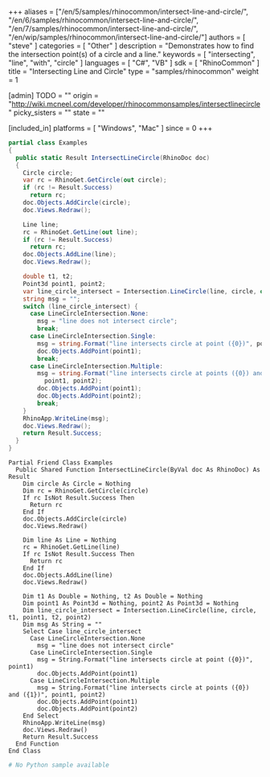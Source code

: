 +++
aliases = ["/en/5/samples/rhinocommon/intersect-line-and-circle/", "/en/6/samples/rhinocommon/intersect-line-and-circle/", "/en/7/samples/rhinocommon/intersect-line-and-circle/", "/en/wip/samples/rhinocommon/intersect-line-and-circle/"]
authors = [ "steve" ]
categories = [ "Other" ]
description = "Demonstrates how to find the intersection point(s) of a circle and a line."
keywords = [ "intersecting", "line", "with", "circle" ]
languages = [ "C#", "VB" ]
sdk = [ "RhinoCommon" ]
title = "Intersecting Line and Circle"
type = "samples/rhinocommon"
weight = 1

[admin]
TODO = ""
origin = "http://wiki.mcneel.com/developer/rhinocommonsamples/intersectlinecircle"
picky_sisters = ""
state = ""

[included_in]
platforms = [ "Windows", "Mac" ]
since = 0
+++

<div class="codetab-content" id="cs">

```cs
partial class Examples
{
  public static Result IntersectLineCircle(RhinoDoc doc)
  {
    Circle circle;
    var rc = RhinoGet.GetCircle(out circle);
    if (rc != Result.Success)
      return rc;
    doc.Objects.AddCircle(circle);
    doc.Views.Redraw();

    Line line;
    rc = RhinoGet.GetLine(out line);
    if (rc != Result.Success)
      return rc;
    doc.Objects.AddLine(line);
    doc.Views.Redraw();

    double t1, t2;
    Point3d point1, point2;
    var line_circle_intersect = Intersection.LineCircle(line, circle, out t1, out point1, out t2, out point2);
    string msg = "";
    switch (line_circle_intersect) {
      case LineCircleIntersection.None:
        msg = "line does not intersect circle";
        break;
      case LineCircleIntersection.Single:
        msg = string.Format("line intersects circle at point ({0})", point1);
        doc.Objects.AddPoint(point1);
        break;
      case LineCircleIntersection.Multiple:
        msg = string.Format("line intersects circle at points ({0}) and ({1})",
          point1, point2);
        doc.Objects.AddPoint(point1);
        doc.Objects.AddPoint(point2);
        break;
    }
    RhinoApp.WriteLine(msg);
    doc.Views.Redraw();
    return Result.Success;
  }
}
```

</div>


<div class="codetab-content" id="vb">

```vbnet
Partial Friend Class Examples
  Public Shared Function IntersectLineCircle(ByVal doc As RhinoDoc) As Result
	Dim circle As Circle = Nothing
	Dim rc = RhinoGet.GetCircle(circle)
	If rc IsNot Result.Success Then
	  Return rc
	End If
	doc.Objects.AddCircle(circle)
	doc.Views.Redraw()

	Dim line As Line = Nothing
	rc = RhinoGet.GetLine(line)
	If rc IsNot Result.Success Then
	  Return rc
	End If
	doc.Objects.AddLine(line)
	doc.Views.Redraw()

	Dim t1 As Double = Nothing, t2 As Double = Nothing
	Dim point1 As Point3d = Nothing, point2 As Point3d = Nothing
	Dim line_circle_intersect = Intersection.LineCircle(line, circle, t1, point1, t2, point2)
	Dim msg As String = ""
	Select Case line_circle_intersect
	  Case LineCircleIntersection.None
		msg = "line does not intersect circle"
	  Case LineCircleIntersection.Single
		msg = String.Format("line intersects circle at point ({0})", point1)
		doc.Objects.AddPoint(point1)
	  Case LineCircleIntersection.Multiple
		msg = String.Format("line intersects circle at points ({0}) and ({1})", point1, point2)
		doc.Objects.AddPoint(point1)
		doc.Objects.AddPoint(point2)
	End Select
	RhinoApp.WriteLine(msg)
	doc.Views.Redraw()
	Return Result.Success
  End Function
End Class
```

</div>


<div class="codetab-content" id="py">

```python
# No Python sample available
```

</div>
